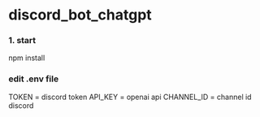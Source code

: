 # discord_bot_chatgpt

### 1. start 
npm install

### edit .env file 

TOKEN = discord token
API_KEY = openai api
CHANNEL_ID = channel id discord

